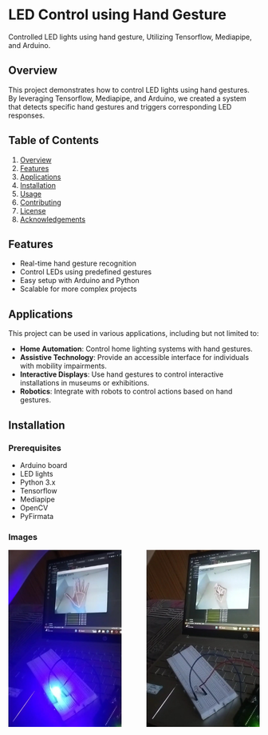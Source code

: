 # LED Control using Hand Gesture

Controlled LED lights using hand gesture, Utilizing Tensorflow, Mediapipe, and Arduino.

## Overview

This project demonstrates how to control LED lights using hand gestures. By leveraging Tensorflow, Mediapipe, and Arduino, we created a system that detects specific hand gestures and triggers corresponding LED responses.

## Table of Contents

1. [Overview](#overview)
2. [Features](#features)
3. [Applications](#applications)
4. [Installation](#installation)
5. [Usage](#usage)
6. [Contributing](#contributing)
7. [License](#license)
8. [Acknowledgements](#acknowledgements)

## Features

- Real-time hand gesture recognition
- Control LEDs using predefined gestures
- Easy setup with Arduino and Python
- Scalable for more complex projects

## Applications

This project can be used in various applications, including but not limited to:

- **Home Automation**: Control home lighting systems with hand gestures.
- **Assistive Technology**: Provide an accessible interface for individuals with mobility impairments.
- **Interactive Displays**: Use hand gestures to control interactive installations in museums or exhibitions.
- **Robotics**: Integrate with robots to control actions based on hand gestures.

## Installation

### Prerequisites

- Arduino board
- LED lights
- Python 3.x
- Tensorflow
- Mediapipe
- OpenCV
- PyFirmata

### Images
<div style="display: flex; justify-content: space-between;">
<img src="LedOn.jpg" alt="LED On" style="width: 45%;">
<img src="LedOff.jpg" alt="LED Off" style="width: 45%;">
</div>
